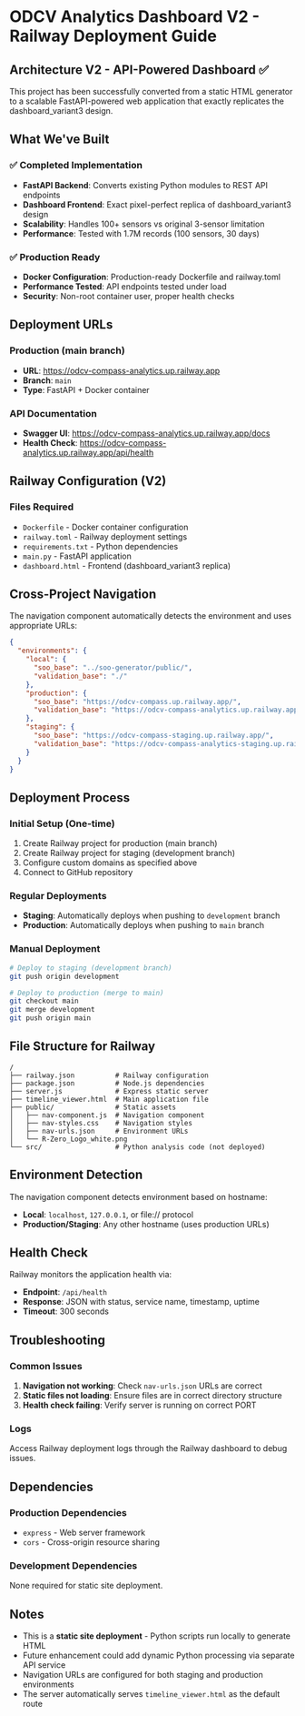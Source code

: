 # ODCV Analytics Dashboard V2 - Railway Deployment Guide

## Architecture V2 - API-Powered Dashboard ✅

This project has been successfully converted from a static HTML generator to a scalable FastAPI-powered web application that exactly replicates the dashboard_variant3 design.

## What We've Built

### ✅ **Completed Implementation**
- **FastAPI Backend**: Converts existing Python modules to REST API endpoints
- **Dashboard Frontend**: Exact pixel-perfect replica of dashboard_variant3 design
- **Scalability**: Handles 100+ sensors vs original 3-sensor limitation
- **Performance**: Tested with 1.7M records (100 sensors, 30 days)

### ✅ **Production Ready**
- **Docker Configuration**: Production-ready Dockerfile and railway.toml
- **Performance Tested**: API endpoints tested under load
- **Security**: Non-root container user, proper health checks

## Deployment URLs

### Production (main branch)
- **URL**: https://odcv-compass-analytics.up.railway.app
- **Branch**: `main`
- **Type**: FastAPI + Docker container

### API Documentation
- **Swagger UI**: https://odcv-compass-analytics.up.railway.app/docs
- **Health Check**: https://odcv-compass-analytics.up.railway.app/api/health

## Railway Configuration (V2)

### Files Required
- `Dockerfile` - Docker container configuration
- `railway.toml` - Railway deployment settings
- `requirements.txt` - Python dependencies
- `main.py` - FastAPI application
- `dashboard.html` - Frontend (dashboard_variant3 replica)

## Cross-Project Navigation

The navigation component automatically detects the environment and uses appropriate URLs:

```json
{
  "environments": {
    "local": {
      "soo_base": "../soo-generator/public/",
      "validation_base": "./"
    },
    "production": {
      "soo_base": "https://odcv-compass.up.railway.app/",
      "validation_base": "https://odcv-compass-analytics.up.railway.app/"
    },
    "staging": {
      "soo_base": "https://odcv-compass-staging.up.railway.app/",
      "validation_base": "https://odcv-compass-analytics-staging.up.railway.app/"
    }
  }
}
```

## Deployment Process

### Initial Setup (One-time)
1. Create Railway project for production (main branch)
2. Create Railway project for staging (development branch)
3. Configure custom domains as specified above
4. Connect to GitHub repository

### Regular Deployments
- **Staging**: Automatically deploys when pushing to `development` branch
- **Production**: Automatically deploys when pushing to `main` branch

### Manual Deployment
```bash
# Deploy to staging (development branch)
git push origin development

# Deploy to production (merge to main)
git checkout main
git merge development
git push origin main
```

## File Structure for Railway

```
/
├── railway.json          # Railway configuration
├── package.json          # Node.js dependencies
├── server.js             # Express static server
├── timeline_viewer.html  # Main application file
├── public/               # Static assets
│   ├── nav-component.js  # Navigation component
│   ├── nav-styles.css    # Navigation styles
│   ├── nav-urls.json     # Environment URLs
│   └── R-Zero_Logo_white.png
└── src/                  # Python analysis code (not deployed)
```

## Environment Detection

The navigation component detects environment based on hostname:
- **Local**: `localhost`, `127.0.0.1`, or file:// protocol
- **Production/Staging**: Any other hostname (uses production URLs)

## Health Check

Railway monitors the application health via:
- **Endpoint**: `/api/health`
- **Response**: JSON with status, service name, timestamp, uptime
- **Timeout**: 300 seconds

## Troubleshooting

### Common Issues
1. **Navigation not working**: Check `nav-urls.json` URLs are correct
2. **Static files not loading**: Ensure files are in correct directory structure
3. **Health check failing**: Verify server is running on correct PORT

### Logs
Access Railway deployment logs through the Railway dashboard to debug issues.

## Dependencies

### Production Dependencies
- `express` - Web server framework
- `cors` - Cross-origin resource sharing

### Development Dependencies
None required for static site deployment.

## Notes

- This is a **static site deployment** - Python scripts run locally to generate HTML
- Future enhancement could add dynamic Python processing via separate API service
- Navigation URLs are configured for both staging and production environments
- The server automatically serves `timeline_viewer.html` as the default route